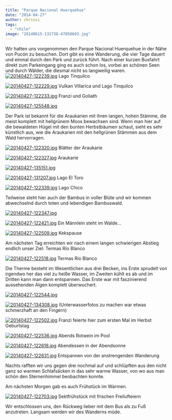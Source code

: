 ```yaml
---
title: "Parque Nacional Huerquehue"
date: "2014-04-27"
author: chrissi
tags: 
  - "chile"
image: "20140615-131738-47858693.jpg"
---
```


Wir hatten uns vorgenommen den Parque Nacional Huerquehue in der Nähe von Pucón zu besuchen. Dort gibt es eine Wanderung, die vier Tage dauert und einmal durch den Park und zurück führt. Nach einer kurzen Busfahrt direkt zum Parkeingang ging es auch schon los, vorbei an schönen Seen und durch Wälder, die diesmal nicht so langweilig waren. [![20140427-122239.jpg](images/20140427-122239.jpg)](https://hafenstrand.wordpress.com/wp-content/uploads/2014/04/20140427-122239.jpg) Lago Tinquilco

[![20140427-122229.jpg](images/20140427-122229.jpg)](https://hafenstrand.wordpress.com/wp-content/uploads/2014/04/20140427-122229.jpg) Vulkan Villarica und Lago Tinquilco

[![20140427-122233.jpg](images/20140427-122233.jpg)](https://hafenstrand.wordpress.com/wp-content/uploads/2014/04/20140427-122233.jpg) Franzi und Goliath

[![20140427-125548.jpg](images/20140427-125548.jpg)](https://hafenstrand.wordpress.com/wp-content/uploads/2014/04/20140427-125548.jpg)

Der Park ist bekannt für die Araukarien mit ihren langen, hohen Stämme, die meist komplett mit hellgrünem Moos bewachsen sind. Wenn man hier auf die bewaldeten Hügel mit den bunten Herbstbäumen schaut, sieht es sehr künstlich aus, wie die Araukarien mit den hellgrünen Stämmen aus dem Wald hervorragen.

[![20140427-122320.jpg](images/20140427-122320.jpg)](https://hafenstrand.wordpress.com/wp-content/uploads/2014/04/20140427-122320.jpg) Blätter der Araukarie

[![20140427-122327.jpg](images/20140427-122327.jpg)](https://hafenstrand.wordpress.com/wp-content/uploads/2014/04/20140427-122327.jpg) Araukarie

[![20140427-135151.jpg](images/20140427-135151.jpg)](https://hafenstrand.wordpress.com/wp-content/uploads/2014/04/20140427-135151.jpg)

[![20140427-131207.jpg](images/20140427-131207.jpg)](https://hafenstrand.wordpress.com/wp-content/uploads/2014/04/20140427-131207.jpg) Lago El Toro

[![20140427-122339.jpg](images/20140427-122339.jpg)](https://hafenstrand.wordpress.com/wp-content/uploads/2014/04/20140427-122339.jpg) Lago Chico

Teilweise steht hier auch der Bambus in voller Blüte und wir kommen abwechselnd durch toten und lebendigen Bambuswald.

[![20140427-122347.jpg](images/20140427-122347.jpg)](https://hafenstrand.wordpress.com/wp-content/uploads/2014/04/20140427-122347.jpg)

[![20140427-122421.jpg](images/20140427-122421.jpg)](https://hafenstrand.wordpress.com/wp-content/uploads/2014/04/20140427-122421.jpg) Ein Männlein steht im Walde...

[![20140427-122509.jpg](images/20140427-122509.jpg)](https://hafenstrand.wordpress.com/wp-content/uploads/2014/04/20140427-122509.jpg) Kekspause

Am nächsten Tag erreichten wir nach einem langen schwierigen Abstieg endlich unser Ziel: Termas Río Blanco

[![20140427-122518.jpg](images/20140427-122518.jpg)](https://hafenstrand.wordpress.com/wp-content/uploads/2014/04/20140427-122518.jpg) Termas Río Blanco

Die Therme besteht im Wesentlichen aus drei Becken, ins Erste sprudelt von irgendwo her das viel zu heiße Wasser, im Zweiten kühlt es ab und im Dritten kann man dann entspannen. Das Erste war mit faszinierend aussehenden Algen komplett überwuchert.

[![20140427-122544.jpg](images/20140427-122544.jpg)](https://hafenstrand.wordpress.com/wp-content/uploads/2014/04/20140427-122544.jpg)

[![20140427-134308.jpg](images/20140427-134308.jpg)](https://hafenstrand.wordpress.com/wp-content/uploads/2014/04/20140427-134308.jpg) (Unterwasserfotos zu machen war etwas schmerzhaft an den Fingern)

[![20140427-122502.jpg](images/20140427-122502.jpg)](https://hafenstrand.wordpress.com/wp-content/uploads/2014/04/20140427-122502.jpg) Franzi feierte hier zum ersten Mal im Herbst Geburtstag

[![20140427-122536.jpg](images/20140427-122536.jpg)](https://hafenstrand.wordpress.com/wp-content/uploads/2014/04/20140427-122536.jpg) Abends Rotwein im Pool

[![20140427-122618.jpg](images/20140427-122618.jpg)](https://hafenstrand.wordpress.com/wp-content/uploads/2014/04/20140427-122618.jpg) Abendessen in der Abendsonne

[![20140427-122631.jpg](images/20140427-122631.jpg)](https://hafenstrand.wordpress.com/wp-content/uploads/2014/04/20140427-122631.jpg) Entspannen von der anstrengenden Wanderung

Nachts rafften wir uns gegen drei nochmal auf und schlüpften aus den nicht ganz so warmen Schlafsäcken in das sehr warme Wasser, von wo aus man schön den Sternenhimmel beobachten konnte.

Am nächsten Morgen gab es auch Frühstück im Warmen.

[![20140427-122703.jpg](images/20140427-122703.jpg)](https://hafenstrand.wordpress.com/wp-content/uploads/2014/04/20140427-122703.jpg) Sektfrühstück mit frischen Freilufteiern

Wir entschlossen uns, den Rückweg lieber mit dem Bus als zu Fuß anzutreten. Langsam werden wir des Wanderns müde.
